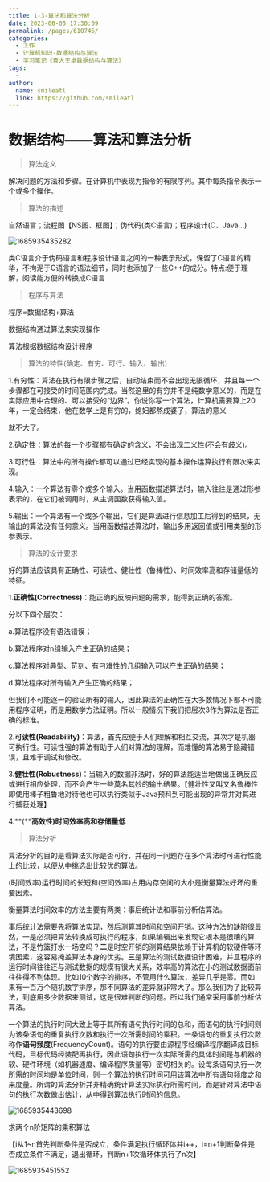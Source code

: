 ```yaml
---
title: 1-3-算法和算法分析
date: 2023-06-05 17:30:09
permalink: /pages/610745/
categories: 
  - 工作
  - 计算机知识-数据结构与算法
  - 学习笔记《青大王卓数据结构与算法》
tags: 
  - 
author: 
  name: smileatl
  link: https://github.com/smileatl
---
```

数据结构——算法和算法分析
=============

> 算法定义

解决问题的方法和步骤。在计算机中表现为指令的有限序列。其中每条指令表示一个或多个操作。

> 算法的描述

自然语言；流程图【NS图、框图】；伪代码(类C语言)；程序设计(C、Java...)

![1685935435282](/assets/1685935435282.png)

类C语言介于伪码语言和程序设计语言之间的一种表示形式，保留了C语言的精华，不拘泥于C语言的语法细节，同时也添加了一些C++的成分。特点:便于理解，阅读能方便的转换成C语言

> 程序与算法

程序=数据结构+算法

数据结构通过算法来实现操作

算法根据数据结构设计程序

> 算法的特性(确定、有穷、可行、输入、输出)

1.有穷性：算法在执行有限步骤之后，自动结束而不会出现无限循环，并且每一个步骤都在可接受的时间范围内完成。当然这里的有穷并不是纯数学意义的，而是在实际应用中合理的、可以接受的“边界”。你说你写一个算法，计算机需要算上20年，一定会结束，他在数学上是有穷的，媳妇都熬成婆了，算法的意义

就不大了。

2.确定性：算法的每一个步骤都有确定的含义，不会出现二义性(不会有歧义)。

3.可行性：算法中的所有操作都可以通过已经实现的基本操作运算执行有限次来实现。

4.输入：一个算法有零个或多个输入。当用函数描述算法时，输入往往是通过形参表示的，在它们被调用时，从主调函数获得输入值。

5.输出：一个算法有一个或多个输出，它们是算法进行信息加工后得到的结果，无输出的算法没有任何意义。当用函数描述算法时，输出多用返回值或引用类型的形参表示。

> 算法的设计要求

好的算法应该具有正确性、可读性、健壮性（鲁棒性）、时间效率高和存储量低的特征。

1.**正确性(Correctness)**：能正确的反映问题的需求，能得到正确的答案。

分以下四个层次：

a.算法程序没有语法错误；

b.算法程序对n组输入产生正确的结果；

c.算法程序对典型、苛刻、有刁难性的几组输入可以产生正确的结果；

d.算法程序对所有输入产生正确的结果；

但我们不可能逐一的验证所有的输入，因此算法的正确性在大多数情况下都不可能用程序证明，而是用数学方法证明。所以一般情况下我们把层次3作为算法是否正确的标准。

2.**可读性(Readability)**：算法，首先应便于人们理解和相互交流，其次才是机器可执行性。可读性强的算法有助于人们对算法的理解，而难懂的算法易于隐藏错误，且难于调试和修改。

3.**健壮性(Robustness)**：当输入的数据非法时，好的算法能适当地做出正确反应或进行相应处理，而不会产生一些莫名其妙的输出结果。【健壮性又叫又名鲁棒性即使用棒子粗鲁地对待他也可以执行类似于Java预料到可能出现的异常并对其进行捕获处理】

4.**(****高效性)时间效率高和存储量低**

> 算法分析

算法分析的目的是看算法实际是否可行，并在同一问题存在多个算法时可进行性能上的比较，以便从中挑选出比较优的算法。

(时间效率)运行时间的长短和(空间效率)占用内存空间的大小是衡量算法好坏的重要因素。

衡量算法时间效率的方法主要有两类：事后统计法和事前分析估算法。

事后统计法需要先将算法实现，然后测算其时间和空间开销。这种方法的缺陷很显然，一是必须把算法转换成可执行的程序，如果编辑出来发现它根本是很糟的算法，不是竹篮打水一场空吗？**二**是时空开销的测算结果依赖于计算机的软硬件等环境因素，这容易掩盖算法本身的优劣。**三**是算法的测试数据设计困难，并且程序的运行时间往往还与测试数据的规模有很大关系，效率高的算法在小的测试数据面前往往得不到体现。比如10个数字的排序，不管用什么算法，差异几乎是零。而如果有一百万个随机数字排序，那不同算法的差异就非常大了。那么我们为了比较算法，到底用多少数据来测试，这是很难判断的问题。所以我们通常采用事前分析估算法。

一个算法的执行时间大致上等于其所有语句执行时间的总和，而语句的执行时间则为该条语句的重复执行次数和执行一次所需时间的乘积。一条语句的重复执行次数称作**语句频度**(FrequencyCount)。语句的执行要由源程序经编译程序翻译成目标代码，目标代码经装配再执行，因此语句执行一次实际所需的具体时间是与机器的软、硬件环境（如机器速度、编译程序质量等）密切相关的。设每条语句执行一次所需的时间均是单位时间，则一个算法的执行时间可用该算法中所有语句频度之和来度量。所谓的算法分析并非精确统计算法实际执行所需时间，而是针对算法中语句的执行次数做出估计，从中得到算法执行时间的信息。

![1685935443698](/assets/1685935443698.png)

求两个n阶矩阵的乘积算法

【i从1~n首先判断条件是否成立，条件满足执行循环体并i++，i=n+1判断条件是否成立条件不满足，退出循环，判断n+1次循环体执行了n次】

![1685935451552](/assets/1685935451552.png)







  

  

